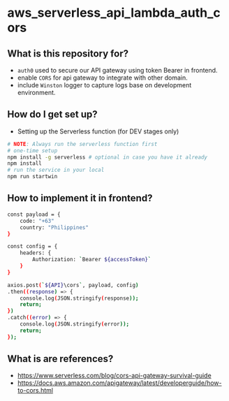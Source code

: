 # aws_serverless_api_lambda_auth_cors

## What is this repository for?

* `auth0` used to secure our API gateway using token Bearer in frontend.
* enable `CORS` for api gateway to integrate with other domain.
* include `Winston` logger to capture logs base on development environment. 

## How do I get set up?

* Setting up the Serverless function (for DEV stages only)
```bash
# NOTE: Always run the serverless function first
# one-time setup
npm install -g serverless # optional in case you have it already
npm install
# run the service in your local
npm run startwin
```
## How to implement it in frontend?
```bash
const payload = {
    code: "+63"
    country: "Philippines"
}

const config = {
    headers: {
        Authorization: `Bearer ${accessToken}`
    }
}

axios.post(`${API}\cors`, payload, config)
.then((response) => {
    console.log(JSON.stringify(response));
    return;
})
.catch((error) => {
    console.log(JSON.stringify(error));
    return;
});
```

## What is are references?
* https://www.serverless.com/blog/cors-api-gateway-survival-guide
* https://docs.aws.amazon.com/apigateway/latest/developerguide/how-to-cors.html
